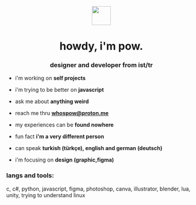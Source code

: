 <div id="header" align="center">
  <img src="https://seeklogo.com/images/B/boykisser-logo-2C0766BE33-seeklogo.com.png" width="50"/>
</div><h1 align="center">howdy, i'm pow.</h1>
<h3 align="center">designer and developer from ist/tr</h1>



- i'm working on **self projects**

- i'm trying to be better on **javascript**

- ask me about **anything weird**

- reach me thru **whospow@proton.me**

- my experiences can be **found nowhere**

- fun fact **i'm a very different person**

- can speak **turkish (türkçe), english and german (deutsch)**

- i'm focusing on **design (graphic,figma)**

<h3 align="left">langs and tools:</h3>
c, c#, python, javascript, figma, photoshop, canva, illustrator, blender, lua, unity, trying to understand linux



